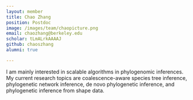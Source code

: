 ```yaml
---
layout: member
title: Chao Zhang
position: Postdoc
image: /images/team/chaopicture.png
email: chaozhang@berkeley.edu
scholar: tLmALrkAAAAJ
github: chaoszhang
alumni: true

---
```



I am mainly interested in scalable algorithms in phylogenomic inferences. My current research topics are coalescence-aware species tree inference, phylogenetic network inference, de novo phylogenetic inference, and phylogenetic inference from shape data.
